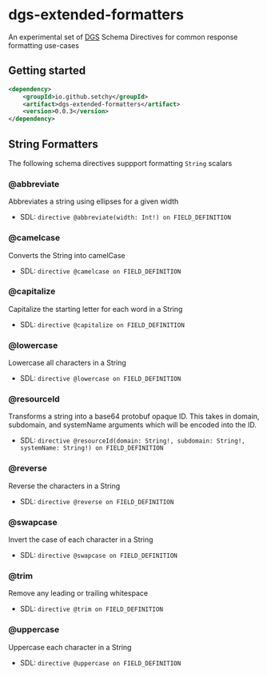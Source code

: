 # dgs-extended-formatters
An experimental set of [DGS](https://github.com/Netflix/dgs-framework) Schema Directives for common response formatting use-cases

## Getting started
```xml
<dependency>
    <groupId>io.github.setchy</groupId>
    <artifact>dgs-extended-formatters</artifact>
    <version>0.0.3</version>
</dependency>
```

## String Formatters
The following schema directives suppport formatting `String` scalars

### @abbreviate
Abbreviates a string using ellipses for a given width

- SDL: `directive @abbreviate(width: Int!) on FIELD_DEFINITION`


### @camelcase
Converts the String into camelCase

- SDL: `directive @camelcase on FIELD_DEFINITION`

### @capitalize

Capitalize the starting letter for each word in a String 

- SDL: `directive @capitalize on FIELD_DEFINITION`


### @lowercase

Lowercase all characters in a String 


- SDL: `directive @lowercase on FIELD_DEFINITION`

### @resourceId

Transforms a string into a base64 protobuf opaque ID. This takes in domain, subdomain, and systemName arguments
which will be encoded into the ID.


- SDL: `directive @resourceId(domain: String!, subdomain: String!, systemName: String!) on FIELD_DEFINITION`

### @reverse

Reverse the characters in a String

- SDL: `directive @reverse on FIELD_DEFINITION`

### @swapcase

Invert the case of each character in a String

- SDL: `directive @swapcase on FIELD_DEFINITION`


### @trim

Remove any leading or trailing whitespace

- SDL: `directive @trim on FIELD_DEFINITION`

### @uppercase

Uppercase each character in a String

- SDL: `directive @uppercase on FIELD_DEFINITION`
